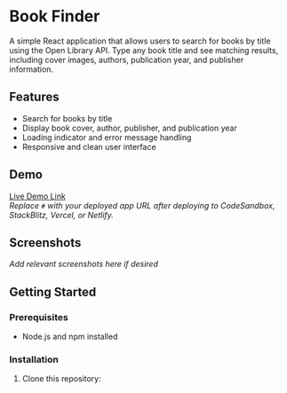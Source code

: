 # Book Finder

A simple React application that allows users to search for books by title using the Open Library API. Type any book title and see matching results, including cover images, authors, publication year, and publisher information.

## Features

- Search for books by title
- Display book cover, author, publisher, and publication year
- Loading indicator and error message handling
- Responsive and clean user interface

## Demo

[Live Demo Link](#)  
*Replace `#` with your deployed app URL after deploying to CodeSandbox, StackBlitz, Vercel, or Netlify.*

## Screenshots

_Add relevant screenshots here if desired_

## Getting Started

### Prerequisites

- Node.js and npm installed

### Installation

1. Clone this repository:
